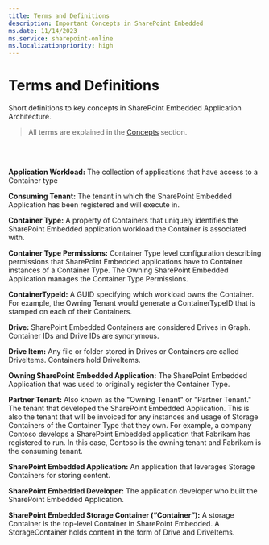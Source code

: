 ```yaml
---
title: Terms and Definitions
description: Important Concepts in SharePoint Embedded
ms.date: 11/14/2023
ms.service: sharepoint-online
ms.localizationpriority: high
---
```


# Terms and Definitions

Short definitions to key concepts in SharePoint Embedded Application Architecture. 
> All terms are explained in the [Concepts](../app-concepts/app-architecture.md) section.

<br></br>

**Application Workload:** The collection of applications that have access to a Container type

**Consuming Tenant:** The tenant in which the SharePoint Embedded Application has been registered and will execute in. 

**Container Type:** A property of Containers that uniquely identifies the SharePoint Embedded application workload the Container is associated with.

**Container Type Permissions:** Container Type level configuration describing permissions that SharePoint Embedded applications have to Container instances of a Container Type. The Owning SharePoint Embedded Application manages the Container Type Permissions. 

**ContainerTypeId:** A GUID specifying which workload owns the Container. For example, the Owning Tenant would generate a ContainerTypeID that is stamped on each of their Containers. 

**Drive:** SharePoint Embedded Containers are considered Drives in Graph. Container IDs and Drive IDs are synonymous. 

**Drive Item:** Any file or folder stored in Drives or Containers are called DriveItems. Containers hold DriveItems.

**Owning SharePoint Embedded Application:** The SharePoint Embedded Application that was used to originally register the Container Type. 

**Partner Tenant:** Also known as the "Owning Tenant" or "Partner Tenant." The tenant that developed the SharePoint Embedded Application. This is also the tenant that will be invoiced for any instances and usage of Storage Containers of the Container Type that they own. For example, a company Contoso develops a SharePoint Embedded application that Fabrikam has registered to run. In this case, Contoso is the owning tenant and Fabrikam is the consuming tenant.

**SharePoint Embedded Application:** An application that leverages Storage Containers for storing content.  

**SharePoint Embedded Developer:** The application developer who built the SharePoint Embedded Application.  

**SharePoint Embedded Storage Container (“Container”):** A storage Container is the top-level Container in SharePoint Embedded. A StorageContainer holds content in the form of Drive and DriveItems.  
